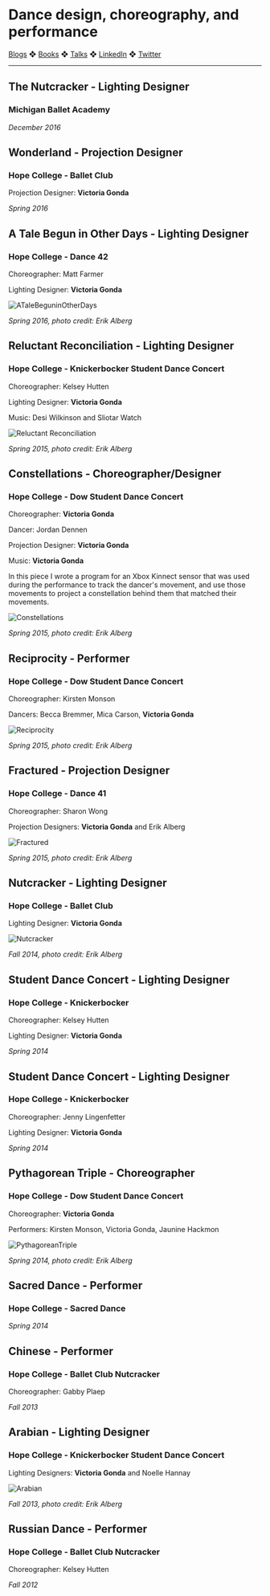 # Dance design, choreography, and performance

[Blogs](blogs.md) ❖ [Books](books.md) ❖ [Talks](talks.md) ❖ [LinkedIn](https://www.linkedin.com/in/victoriagonda/) ❖ [Twitter](https://twitter.com/TTGonda)

---
## The Nutcracker - Lighting Designer
### Michigan Ballet Academy
_December 2016_

## Wonderland - Projection Designer
### Hope College - Ballet Club
Projection Designer: **Victoria Gonda**

_Spring 2016_

## A Tale Begun in Other Days - Lighting Designer
### Hope College - Dance 42
Choreographer: Matt Farmer

Lighting Designer: **Victoria Gonda**

![ATaleBeguninOtherDays](images/dance/ATaleBeguninOtherDays.jpg)

_Spring 2016, photo credit: Erik Alberg_

## Reluctant Reconciliation - Lighting Designer
### Hope College - Knickerbocker Student Dance Concert
Choreographer: Kelsey Hutten

Lighting Designer: **Victoria Gonda**

Music: Desi Wilkinson and Sliotar
Watch

![Reluctant Reconciliation](images/dance/ReluctantReconciliation.jpg)

_Spring 2015, photo credit: Erik Alberg_

## Constellations - Choreographer/Designer
### Hope College - Dow Student Dance Concert
Choreographer: **Victoria Gonda**

Dancer: Jordan Dennen

Projection Designer: **Victoria Gonda**

Music: **Victoria Gonda**

In this piece I wrote a program for an Xbox Kinnect sensor that was used during the performance to track the dancer's movement, and use those movements to project a constellation behind them that matched their movements.

![Constellations](images/dance/Constellations.jpg)

_Spring 2015, photo credit: Erik Alberg_

## Reciprocity - Performer
### Hope College - Dow Student Dance Concert
Choreographer: Kirsten Monson

Dancers: Becca Bremmer, Mica Carson, **Victoria Gonda**

![Reciprocity](images/dance/Reciprocity.jpg)

_Spring 2015, photo credit: Erik Alberg_

## Fractured - Projection Designer
### Hope College - Dance 41
Choreographer: Sharon Wong

Projection Designers: **Victoria Gonda** and Erik Alberg

![Fractured](images/dance/Fractured.jpg)

_Spring 2015, photo credit: Erik Alberg_

## Nutcracker - Lighting Designer
### Hope College - Ballet Club
Lighting Designer: **Victoria Gonda**

![Nutcracker](images/dance/Nutcracker.jpg)

_Fall 2014, photo credit: Erik Alberg_

## Student Dance Concert - Lighting Designer
### Hope College - Knickerbocker
Choreographer: Kelsey Hutten

Lighting Designer: **Victoria Gonda**

_Spring 2014_

## Student Dance Concert - Lighting Designer
### Hope College - Knickerbocker
Choreographer: Jenny Lingenfetter

Lighting Designer: **Victoria Gonda**

_Spring 2014_

## Pythagorean Triple - Choreographer
### Hope College - Dow Student Dance Concert
Choreographer: **Victoria Gonda**

Performers: Kirsten Monson, Victoria Gonda, Jaunine Hackmon

![PythagoreanTriple](images/dance/PythagoreanTriple.jpg)

_Spring 2014, photo credit: Erik Alberg_

## Sacred Dance - Performer
### Hope College - Sacred Dance
_Spring 2014_

## Chinese - Performer
### Hope College - Ballet Club Nutcracker
Choreographer: Gabby Plaep

_Fall 2013_

## Arabian - Lighting Designer
### Hope College - Knickerbocker Student Dance Concert
Lighting Designers: **Victoria Gonda** and Noelle Hannay

![Arabian](images/dance/arabian.jpg)

_Fall 2013, photo credit: Erik Alberg_

## Russian Dance - Performer
### Hope College - Ballet Club Nutcracker
Choreographer: Kelsey Hutten

_Fall 2012_

